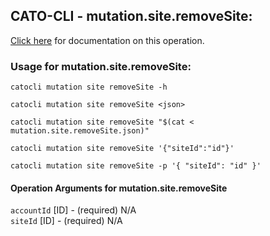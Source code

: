 
## CATO-CLI - mutation.site.removeSite:
[Click here](https://api.catonetworks.com/documentation/#mutation-mutation.site.removeSite) for documentation on this operation.

### Usage for mutation.site.removeSite:

`catocli mutation site removeSite -h`

`catocli mutation site removeSite <json>`

`catocli mutation site removeSite "$(cat < mutation.site.removeSite.json)"`

`catocli mutation site removeSite '{"siteId":"id"}'`

`catocli mutation site removeSite -p '{
    "siteId": "id"
}'`


#### Operation Arguments for mutation.site.removeSite ####

`accountId` [ID] - (required) N/A    
`siteId` [ID] - (required) N/A    
